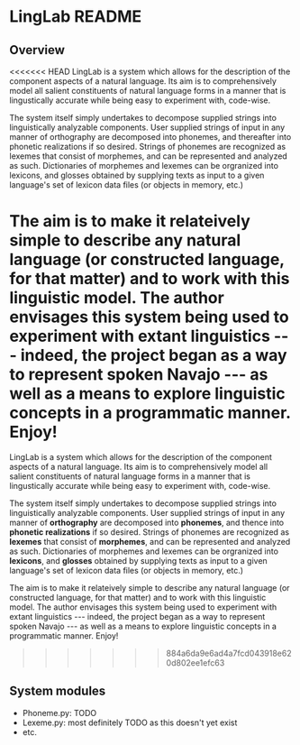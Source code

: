 LingLab README
==============


Overview
--------

<<<<<<< HEAD
LingLab is a system which allows for the description of the component aspects 
of a natural language. Its aim is to comprehensively model all salient 
constituents of natural language forms in a manner that is lingustically 
accurate while being easy to experiment with, code-wise.

The system itself simply undertakes to decompose supplied strings into 
linguistically analyzable components. User supplied strings of input in any 
manner of orthography are decomposed into phonemes, and thereafter into 
phonetic realizations if so desired. Strings of phonemes are recognized as 
lexemes that consist of morphemes, and can be represented and analyzed as such. Dictionaries of morphemes and lexemes can be orgranized into lexicons, and 
glosses obtained by supplying texts as input to a given language's set of 
lexicon data files (or objects in memory, etc.)

The aim is to make it relateively simple to describe any natural language (or 
constructed language, for that matter) and to work with this linguistic model. 
The author envisages this system being used to experiment with extant 
linguistics --- indeed, the project began as a way to represent spoken Navajo 
--- as well as a means to explore linguistic concepts in a programmatic manner.
 Enjoy!
=======
LingLab is a system which allows for the description of the component aspects of a natural language. Its aim is to comprehensively model all salient constituents of natural language forms in a manner that is lingustically accurate while being easy to experiment with, code-wise.

The system itself simply undertakes to decompose supplied strings into linguistically analyzable components. User supplied strings of input in any manner of **orthography** are decomposed into **phonemes**, and thence into **phonetic realizations** if so desired. Strings of phonemes are recognized as **lexemes** that consist of **morphemes**, and can be represented and analyzed as such. Dictionaries of morphemes and lexemes can be orgranized into **lexicons**, and **glosses** obtained by supplying texts as input to a given language's set of lexicon data files (or objects in memory, etc.)

The aim is to make it relateively simple to describe any natural language (or constructed language, for that matter) and to work with this linguistic model. The author envisages this system being used to experiment with extant linguistics --- indeed, the project began as a way to represent spoken Navajo --- as well as a means to explore linguistic concepts in a programmatic manner. Enjoy!
>>>>>>> 884a6da9e6ad4a7fcd043918e620d802ee1efc63


System modules
--------------

* Phoneme.py: TODO
* Lexeme.py: most definitely TODO as this doesn't yet exist
* etc.




